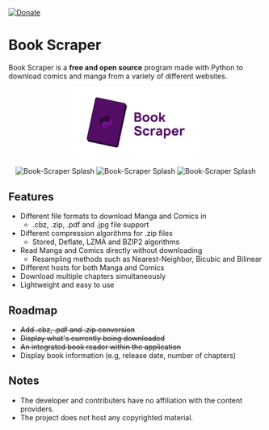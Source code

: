 [![Donate](https://img.shields.io/badge/Donate-PayPal-blue.svg)](https://www.paypal.me/AhmedSherif07)

# Book Scraper

Book Scraper is a **free and open source** program made with Python to download comics and manga from a variety of different websites. 
<p align="center">
  <img src="visual\bookscraper-splash1.png" width="250" alt="Book-Scraper Splash">
</p>


<p align="center">
  <img src="https://github.com/AhmedSherifH/Book-Scraper/assets/69525619/1c3eb985-253c-4d13-9f5e-df76d651d993" width="250" alt="Book-Scraper Splash">
  <img src="https://github.com/AhmedSherifH/Book-Scraper/assets/69525619/ee9c28f8-3f29-4598-9e11-bdffdd664c18" width="250" alt="Book-Scraper Splash">
  <img src="https://github.com/AhmedSherifH/Book-Scraper/assets/69525619/a0582b1b-8845-4642-90d1-229f0761109a" width="250" alt="Book-Scraper Splash">
</p>




## Features
- Different file formats to download Manga and Comics in
  - .cbz, .zip, .pdf and .jpg file support
- Different compression algorithms for .zip files
  - Stored, Deflate, LZMA and BZIP2 algorithms
- Read Manga and Comics directly without downloading
  - Resampling methods such as Nearest-Neighbor, Bicubic and Bilinear
- Different hosts for both Manga and Comics
- Download multiple chapters simultaneously
- Lightweight and easy to use

## Roadmap
* ~~Add .cbz, .pdf and .zip conversion~~
* ~~Display what's currently being downloaded~~
* ~~An integrated book reader within the application~~
* Display book information (e.g, release date, number of chapters)
  

## Notes
* The developer and contributers have no affiliation with the content providers.
* The project does not host any copyrighted material.
